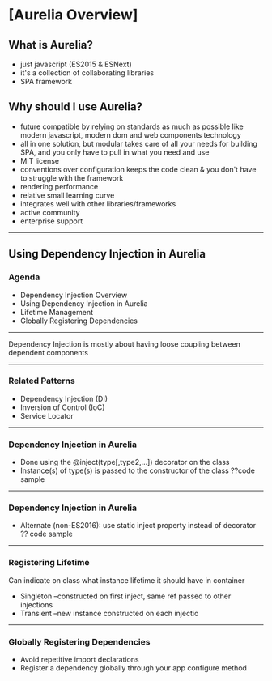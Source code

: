 # [Aurelia Overview]
## What is Aurelia?
- just javascript (ES2015 & ESNext)
- it's a collection of collaborating libraries
- SPA framework

## Why should I use Aurelia?
- future compatible 
  by relying on standards as much as possible like modern javascript, modern dom and web components technology
- all in one solution, but modular
  takes care of all your needs for building SPA, and you only have to pull in what you need and use
- MIT license
- conventions over configuration
  keeps the code clean & you don't have to struggle with the framework
- rendering performance
- relative small learning curve
- integrates well with other libraries/frameworks
- active community
- enterprise support

---
## Using Dependency Injection in Aurelia

### Agenda
- Dependency Injection Overview 
- Using Dependency Injection in Aurelia 
- Lifetime Management 
- Globally Registering Dependencies

---
Dependency Injection is mostly about having loose coupling between dependent components

---
### Related Patterns
- Dependency Injection (DI)
- Inversion of Control (IoC)
- Service Locator

---
### Dependency Injection in Aurelia
- Done using the @inject(type[,type2,…]) decorator on the class 
- Instance(s) of type(s) is passed to the constructor of the class
 ??code sample
---

### Dependency Injection in Aurelia
- Alternate (non-ES2016): use static inject property instead of decorator
 ?? code sample

---
### Registering Lifetime

Can indicate on class what instance lifetime it should have in container 
- Singleton –constructed on first inject, same ref passed to other injections
- Transient –new instance constructed on each injectio

---
### Globally Registering Dependencies
- Avoid repetitive import declarations 
- Register a dependency globally through your app configure method 

[Aurelia]: <http://aurelia.io>
